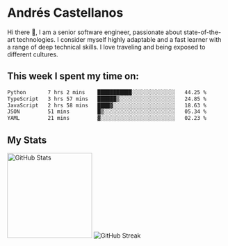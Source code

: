 # Andrés Castellanos

Hi there 👋, I am a senior software engineer, passionate about state-of-the-art technologies. I consider myself highly adaptable and a fast learner with a range of deep technical skills. I love traveling and being exposed to different cultures.

## This week I spent my time on:

<!--START_SECTION:waka-->

```txt
Python       7 hrs 2 mins    ███████████░░░░░░░░░░░░░░   44.25 %
TypeScript   3 hrs 57 mins   ██████▒░░░░░░░░░░░░░░░░░░   24.85 %
JavaScript   2 hrs 58 mins   ████▓░░░░░░░░░░░░░░░░░░░░   18.63 %
JSON         51 mins         █▒░░░░░░░░░░░░░░░░░░░░░░░   05.34 %
YAML         21 mins         ▓░░░░░░░░░░░░░░░░░░░░░░░░   02.23 %
```

<!--END_SECTION:waka-->

## My Stats

<img height="195" src="https://github-readme-stats.vercel.app/api?username=andrescv&show_icons=true&theme=onedark&hide_border=true&card_width=495" alt="GitHub Stats" />

<img src="https://streak-stats.demolab.com?user=andrescv&theme=one-dark-pro&hide_border=true" alt="GitHub Streak" />
